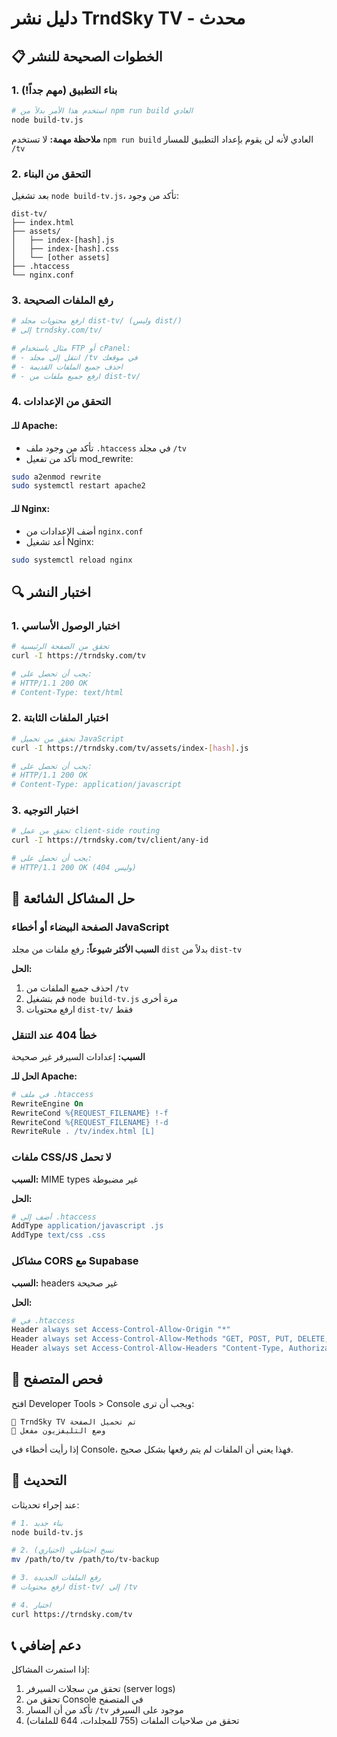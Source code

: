 
# دليل نشر TrndSky TV - محدث

## 📋 الخطوات الصحيحة للنشر

### 1. بناء التطبيق (مهم جداً!)
```bash
# استخدم هذا الأمر بدلاً من npm run build العادي
node build-tv.js
```

**ملاحظة مهمة:** لا تستخدم `npm run build` العادي لأنه لن يقوم بإعداد التطبيق للمسار `/tv`

### 2. التحقق من البناء
بعد تشغيل `node build-tv.js`، تأكد من وجود:
```
dist-tv/
├── index.html
├── assets/
│   ├── index-[hash].js
│   ├── index-[hash].css
│   └── [other assets]
├── .htaccess
└── nginx.conf
```

### 3. رفع الملفات الصحيحة
```bash
# ارفع محتويات مجلد dist-tv/ (وليس dist/)
# إلى trndsky.com/tv/

# مثال باستخدام FTP أو cPanel:
# - انتقل إلى مجلد /tv في موقعك
# - احذف جميع الملفات القديمة
# - ارفع جميع ملفات من dist-tv/
```

### 4. التحقق من الإعدادات

#### للـ Apache:
- تأكد من وجود ملف `.htaccess` في مجلد `/tv`
- تأكد من تفعيل mod_rewrite:
```bash
sudo a2enmod rewrite
sudo systemctl restart apache2
```

#### للـ Nginx:
- أضف الإعدادات من `nginx.conf`
- أعد تشغيل Nginx:
```bash
sudo systemctl reload nginx
```

## 🔍 اختبار النشر

### 1. اختبار الوصول الأساسي
```bash
# تحقق من الصفحة الرئيسية
curl -I https://trndsky.com/tv

# يجب أن تحصل على:
# HTTP/1.1 200 OK
# Content-Type: text/html
```

### 2. اختبار الملفات الثابتة
```bash
# تحقق من تحميل JavaScript
curl -I https://trndsky.com/tv/assets/index-[hash].js

# يجب أن تحصل على:
# HTTP/1.1 200 OK
# Content-Type: application/javascript
```

### 3. اختبار التوجيه
```bash
# تحقق من عمل client-side routing
curl -I https://trndsky.com/tv/client/any-id

# يجب أن تحصل على:
# HTTP/1.1 200 OK (وليس 404)
```

## 🚨 حل المشاكل الشائعة

### الصفحة البيضاء أو أخطاء JavaScript

**السبب الأكثر شيوعاً:** رفع ملفات من مجلد `dist` بدلاً من `dist-tv`

**الحل:**
1. احذف جميع الملفات من `/tv`
2. قم بتشغيل `node build-tv.js` مرة أخرى
3. ارفع محتويات `dist-tv/` فقط

### خطأ 404 عند التنقل

**السبب:** إعدادات السيرفر غير صحيحة

**الحل للـ Apache:**
```apache
# في ملف .htaccess
RewriteEngine On
RewriteCond %{REQUEST_FILENAME} !-f
RewriteCond %{REQUEST_FILENAME} !-d
RewriteRule . /tv/index.html [L]
```

### ملفات CSS/JS لا تحمل

**السبب:** MIME types غير مضبوطة

**الحل:**
```apache
# أضف إلى .htaccess
AddType application/javascript .js
AddType text/css .css
```

### مشاكل CORS مع Supabase

**السبب:** headers غير صحيحة

**الحل:**
```apache
# في .htaccess
Header always set Access-Control-Allow-Origin "*"
Header always set Access-Control-Allow-Methods "GET, POST, PUT, DELETE, OPTIONS"
Header always set Access-Control-Allow-Headers "Content-Type, Authorization, X-Requested-With"
```

## 📱 فحص المتصفح

افتح Developer Tools > Console ويجب أن ترى:
```
🚀 TrndSky TV تم تحميل الصفحة
🔧 وضع التليفزيون مفعل
```

إذا رأيت أخطاء في Console، فهذا يعني أن الملفات لم يتم رفعها بشكل صحيح.

## 🔄 التحديث

عند إجراء تحديثات:
```bash
# 1. بناء جديد
node build-tv.js

# 2. نسخ احتياطي (اختياري)
mv /path/to/tv /path/to/tv-backup

# 3. رفع الملفات الجديدة
# ارفع محتويات dist-tv/ إلى /tv

# 4. اختبار
curl https://trndsky.com/tv
```

## 📞 دعم إضافي

إذا استمرت المشاكل:
1. تحقق من سجلات السيرفر (server logs)
2. تحقق من Console في المتصفح
3. تأكد من أن المسار `/tv` موجود على السيرفر
4. تحقق من صلاحيات الملفات (755 للمجلدات، 644 للملفات)
